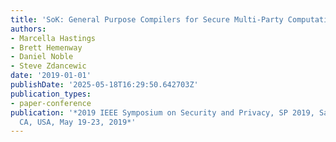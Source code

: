```yaml
---
title: 'SoK: General Purpose Compilers for Secure Multi-Party Computation'
authors:
- Marcella Hastings
- Brett Hemenway
- Daniel Noble
- Steve Zdancewic
date: '2019-01-01'
publishDate: '2025-05-18T16:29:50.642703Z'
publication_types:
- paper-conference
publication: '*2019 IEEE Symposium on Security and Privacy, SP 2019, San Francisco,
  CA, USA, May 19-23, 2019*'
---
```

